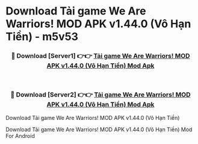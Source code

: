 # Download Tải game We Are Warriors! MOD APK v1.44.0 (Vô Hạn Tiền) - m5v53


<div align="center">
<h3>🔴 Download [Server1] 👉👉 <a href="https://apk-comot.site?title=Tải_game_We_Are_Warriors!_MOD_APK_v1.44.0_(Vô_Hạn_Tiền)">Tải game We Are Warriors! MOD APK v1.44.0 (Vô Hạn Tiền) Mod Apk</a></h3><br>
<h3>🔴 Download [Server2] 👉👉 <a href="https://apk-comot.site?title=Tải_game_We_Are_Warriors!_MOD_APK_v1.44.0_(Vô_Hạn_Tiền)">Tải game We Are Warriors! MOD APK v1.44.0 (Vô Hạn Tiền) Mod Apk</a></h3>
</div>



Download Tải game We Are Warriors! MOD APK v1.44.0 (Vô Hạn Tiền) 

Download Tải game We Are Warriors! MOD APK v1.44.0 (Vô Hạn Tiền) Mod For Android
